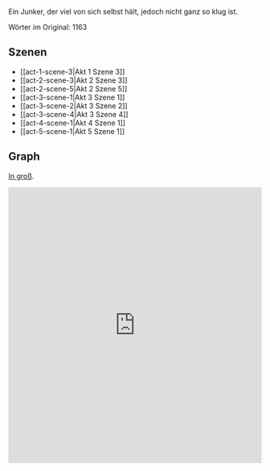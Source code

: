 Ein Junker, der viel von sich selbst hält, jedoch nicht ganz so klug ist.

Wörter im Original: 1163

## Szenen
- [[act-1-scene-3|Akt 1 Szene 3]]
- [[act-2-scene-3|Akt 2 Szene 3]]
- [[act-2-scene-5|Akt 2 Szene 5]]
- [[act-3-scene-1|Akt 3 Szene 1]]
- [[act-3-scene-2|Akt 3 Szene 2]]
- [[act-3-scene-4|Akt 3 Szene 4]]
- [[act-4-scene-1|Akt 4 Szene 1]]
- [[act-5-scene-1|Akt 5 Szene 1]]

## Graph
[In groß](https://catchears.github.io/was-ihr-wollt-graphs/characters/Junker%20Christoph-dark).
<iframe src="https://catchears.github.io/was-ihr-wollt-graphs/characters/Junker%20Christoph-dark" width=100% height=550 style="border: 0;"></iframe>
